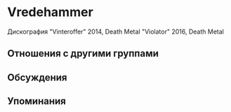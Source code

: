 # Vredehammer

Дискография
"Vinteroffer" 2014, Death Metal
"Violator" 2016, Death Metal

## Отношения с другими группами


## Обсуждения


## Упоминания

